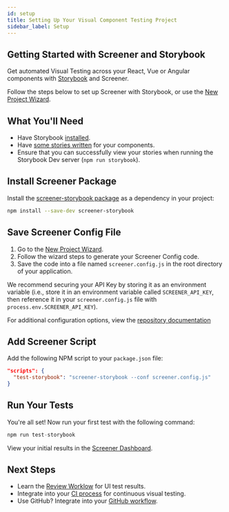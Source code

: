 ```yaml
---
id: setup
title: Setting Up Your Visual Component Testing Project
sidebar_label: Setup
---
```


## Getting Started with Screener and Storybook

Get automated Visual Testing across your React, Vue or Angular components with [Storybook](https://storybook.js.org/) and Screener.

Follow the steps below to set up Screener with Storybook, or use the [New Project Wizard](https://screener.io/v2/new).


## What You'll Need

* Have Storybook [installed](https://storybook.js.org/basics/quick-start-guide/).
* Have [some stories written](https://storybook.js.org/basics/writing-stories/) for your components.
* Ensure that you can successfully view your stories when running the Storybook Dev server (`npm run storybook`).


## Install Screener Package

Install the [screener-storybook package](https://github.com/screener-io/screener-storybook) as a dependency in your project:

```bash
npm install --save-dev screener-storybook
```

## Save Screener Config File

1. Go to the [New Project Wizard](https://screener.io/v2/new).
2. Follow the wizard steps to generate your Screener Config code.
3. Save the code into a file named `screener.config.js` in the root directory of your application.

We recommend securing your API Key by storing it as an environment variable (i.e., store it in an environment variable called `SCREENER_API_KEY`, then reference it in your `screener.config.js` file with `process.env.SCREENER_API_KEY`).

For additional configuration options, view the [repository documentation](https://github.com/screener-io/screener-storybook#config-options.)


## Add Screener Script

Add the following NPM script to your `package.json` file:

```json
"scripts": {
  "test-storybook": "screener-storybook --conf screener.config.js"
}
```

## Run Your Tests

You're all set! Now run your first test with the following command:

```java
npm run test-storybook
```

View your initial results in the [Screener Dashboard](https://screener.io/v2/dashboard).


## Next Steps
* Learn the [Review Worklow](/visual/component-testing/workflow/review-workflow) for UI test results.
* Integrate into your [CI process](/visual/component-testing/integrations/continuous-integration) for continuous visual testing.
* Use GitHub? Integrate into your [GitHub workflow](/visual/component-testing/integrations/github).
